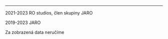 <p id="text"></p>

<p id="p1"></p>

<p id="p2"></p>

<p id="p3"></p>

<script>
    const text = document.getElementById("text")
    const p1 = document.getElementById("p1")
    const p2 = document.getElementById("p2")
    const p3 = document.getElementById("p3")
    if (window.location.pathname.startsWith("/DPMCB/")) {
        const path = window.location.pathname.split("/")
        p1.innerHTML = `<a href="intent://${window.location.host}${window.location.pathname}${window.location.search}#Intent;scheme=https;package=cz.jaro.dpmcb;end">Otevřít aplikaci</a> <a href="intent://${window.location.host}${window.location.pathname}${window.location.search}#Intent;scheme=https;package=cz.jaro.dpmcb.debug;end">(debug)</a>`
        p2.innerHTML = `Ještě nemáte aplikaci? Stáhněte si ji <a href="https://github.com/jaro-jaro/DPMCB/release/latest">zde</a>`
        p3.innerHTML = `Pokud máte aplikaci a přesto se neotevřela automaticky (po kliknutí výše se ale otevře), musíte povolit otevírání odkazů v <a href="intent://${window.location.host}/DPMCB/app-details#Intent;scheme=https;package=cz.jaro.dpmcb;end">nastavení aplikace</a> <a href="intent://${window.location.host}/DPMCB/app-details#Intent;scheme=https;package=cz.jaro.dpmcb.debug;end">(debug)</a>`
    }
    else {
        text.innerText = "404 :("
    }
</script>

---

2021-2023 RO studios, člen skupiny JARO

2019-2023 JARO

Za zobrazená data neručíme

